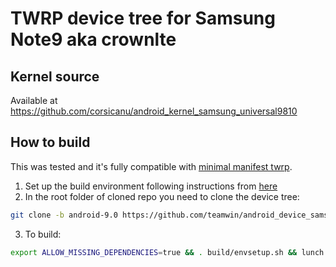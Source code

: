 # TWRP device tree for Samsung Note9 aka crownlte

## Kernel source 
Available at https://github.com/corsicanu/android_kernel_samsung_universal9810

## How to build
This was tested and it's fully compatible with [minimal manifest twrp](https://github.com/minimal-manifest-twrp/platform_manifest_twrp_omni).
1. Set up the build environment following instructions from [here](https://github.com/minimal-manifest-twrp/platform_manifest_twrp_omni/blob/twrp-9.0/README.md#getting-started)
2. In the root folder of cloned repo you need to clone the device tree:
```bash
git clone -b android-9.0 https://github.com/teamwin/android_device_samsung_crownlte.git device/samsung/crownlte
```
3. To build:
```bash
export ALLOW_MISSING_DEPENDENCIES=true && . build/envsetup.sh && lunch omni_crownlte-eng && mka recoveryimage -j128
```

